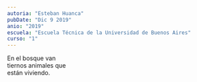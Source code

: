 ```yaml
---
autoria: "Esteban Huanca"
pubDate: "Dic 9 2019"
anio: "2019"
escuela: "Escuela Técnica de la Universidad de Buenos Aires"
curso: "1"
---
```

En el bosque van\
tiernos animales que\
están viviendo.